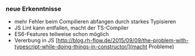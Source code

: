 ###  neue Erkenntnisse

- mehr Fehler beim Compilieren abfangen durch starkes Typisieren
- JS Lint kann entfallen, macht der TS-Compiler
- ES6-Features teilweise schon möglich
- Vererbung in JS [http://blog.rh-flow.de/2015/09/09/the-problem-with-typescript-while-doing-things-in-constructor/](macht Probleme)
